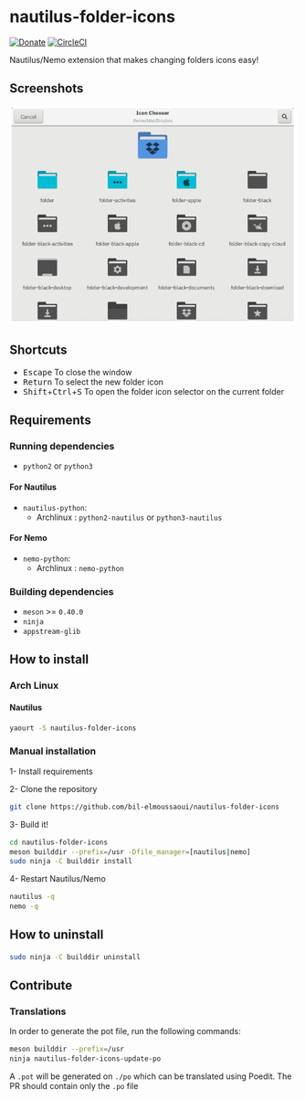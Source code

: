 # nautilus-folder-icons

[![Donate](https://img.shields.io/badge/Donate-PayPal-green.svg)](https://www.paypal.me/BilalELMoussaoui) [![CircleCI](https://circleci.com/gh/bilelmoussaoui/nautilus-folder-icons/tree/master.svg?style=shield)](https://circleci.com/gh/bil-elmoussaoui/nautilus-folder-icons/tree/master)

Nautilus/Nemo extension that makes changing folders icons easy!


## Screenshots

<div align="center"><img src="screenshots/screenshot1.png" alt="Preview" /></div>

## Shortcuts

- <kbd>Escape</kbd> To close the window
- <kbd>Return</kbd> To select the new folder icon
- <kbd>Shift</kbd>+<kbd>Ctrl</kbd>+<kbd>S</kbd> To open the folder icon selector on the current folder

## Requirements

### Running dependencies

- `python2` or `python3`

#### For Nautilus

- `nautilus-python`:
  - Archlinux : `python2-nautilus` or `python3-nautilus`

#### For Nemo

- `nemo-python`:
  - Archlinux : `nemo-python`

### Building dependencies

- `meson` >= `0.40.0`
- `ninja`
- `appstream-glib`

## How to install

### Arch Linux

#### Nautilus

```bash
yaourt -S nautilus-folder-icons
```

### Manual installation

1- Install requirements

2- Clone the repository

```bash
git clone https://github.com/bil-elmoussaoui/nautilus-folder-icons
```

3- Build it!

```bash
cd nautilus-folder-icons
meson builddir --prefix=/usr -Dfile_manager=[nautilus|nemo]
sudo ninja -C builddir install
```

4- Restart Nautilus/Nemo

```bash
nautilus -q
nemo -q
```

## How to uninstall

```bash
sudo ninja -C builddir uninstall
```

## Contribute

### Translations

In order to generate the pot file, run the following commands:

```bash
meson builddir --prefix=/usr
ninja nautilus-folder-icons-update-po
```

A `.pot` will be generated on `./po` which can be translated using Poedit. The PR should contain only the `.po` file
